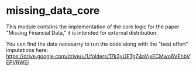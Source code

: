 # missing_data_core
This module contains the implementation of the core logic for the paper "Missing Financial Data," it is intended for external distribution.

You can find the data necesarry to run the code along with the "best effort" imputations here: https://drive.google.com/drive/u/1/folders/17k3yUFTgZ4aVjxECMwo6VEhbVEPVRWEl
